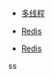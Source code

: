 
* [多线程](./docs/多线程/基础/0、基础.md)

* [Redis](./docs/Redis/基础/0、基础.md)

- [Redis](./docs/Redis/基础/Redis.md)

ss